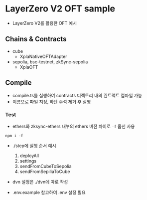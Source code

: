 # LayerZero V2 OFT sample
- LayerZero V2를 활용한 OFT 예시

## Chains & Contracts
- cube
  - XplaNativeOFTAdapter
- sepolia, bsc-testnet, zkSync-sepolia
  - XplaOFT

## Compile
- compile.ts를 실행하여 contracts 디렉토리 내의 컨트랙트 컴파일 가능
- 이름으로 파일 지정, 하단 주석 제거 후 실행

### Test
- ethers와 zksync-ethers 내부의 ethers 버전 차이로 `-f` 옵션 사용
```
npm i -f
``` 

- ./step에 실행 순서 예시
  1. deployAll
  2. settings
  3. sendFromCubeToSepolia
  4. sendFromSepiliaToCube

- dvn 설정은 ./dvn에 따로 작성

- .env.example 참고하여 .env 설정 필요
